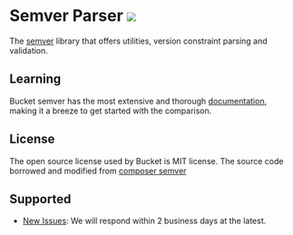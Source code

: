 # Semver Parser ![](https://github.com/getbucket/bucket-semver/workflows/bucket-semver/badge.svg)

The [semver](https://semver.org/) library that offers utilities, version constraint parsing and validation.

## Learning

Bucket semver has the most extensive and thorough [documentation](https://github.com/getbucket/bucket-semver/wiki), making it a breeze to get started with the comparison.

## License

The open source license used by Bucket is MIT license.
The source code borrowed and modified from [composer semver](https://github.com/composer/semver)

## Supported

- [New Issues](https://github.com/getbucket/bucket-semver/issues): We will respond within 2 business days at the latest.


